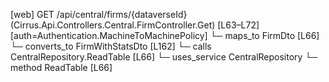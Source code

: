 [web] GET /api/central/firms/{dataverseId}  (Cirrus.Api.Controllers.Central.FirmController.Get)  [L63–L72] [auth=Authentication.MachineToMachinePolicy]
  └─ maps_to FirmDto [L66]
    └─ converts_to FirmWithStatsDto [L162]
  └─ calls CentralRepository.ReadTable [L66]
  └─ uses_service CentralRepository
    └─ method ReadTable [L66]

